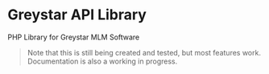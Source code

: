 # Greystar API Library
PHP Library for Greystar MLM Software

>Note that this is still being created and tested, but most features work. Documentation is also a working in progress.
